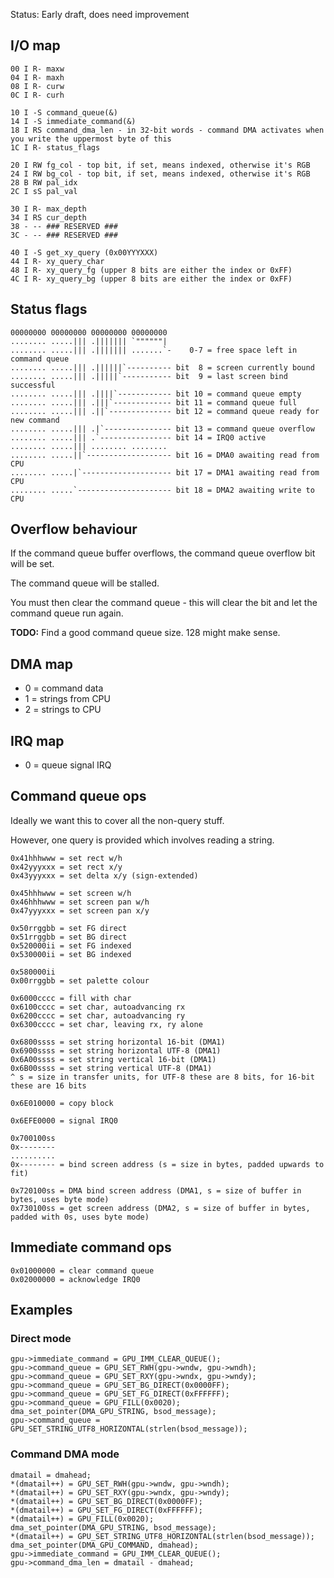 Status: Early draft, does need improvement

## I/O map

    00 I R- maxw
    04 I R- maxh
    08 I R- curw
    0C I R- curh
    
    10 I -S command_queue(&)
    14 I -S immediate_command(&)
    18 I RS command_dma_len - in 32-bit words - command DMA activates when you write the uppermost byte of this
    1C I R- status_flags
    
    20 I RW fg_col - top bit, if set, means indexed, otherwise it's RGB
    24 I RW bg_col - top bit, if set, means indexed, otherwise it's RGB
    28 B RW pal_idx
    2C I sS pal_val
    
    30 I R- max_depth
    34 I RS cur_depth
    38 - -- ### RESERVED ###
    3C - -- ### RESERVED ###
    
    40 I -S get_xy_query (0x00YYYXXX)
    44 I R- xy_query_char
    48 I R- xy_query_fg (upper 8 bits are either the index or 0xFF)
    4C I R- xy_query_bg (upper 8 bits are either the index or 0xFF)

## Status flags

    00000000 00000000 00000000 00000000
    ........ .....||| .||||||| `""""""|
    ........ .....||| .||||||| .......`-    0-7 = free space left in command queue
    ........ .....||| .||||||`---------- bit  8 = screen currently bound
    ........ .....||| .|||||`----------- bit  9 = last screen bind successful
    ........ .....||| .||||`------------ bit 10 = command queue empty
    ........ .....||| .|||`------------- bit 11 = command queue full
    ........ .....||| .||`-------------- bit 12 = command queue ready for new command
    ........ .....||| .|`--------------- bit 13 = command queue overflow
    ........ .....||| .`---------------- bit 14 = IRQ0 active
    ........ .....||| ........ ........
    ........ .....||`------------------- bit 16 = DMA0 awaiting read from CPU
    ........ .....|`-------------------- bit 17 = DMA1 awaiting read from CPU
    ........ .....`--------------------- bit 18 = DMA2 awaiting write to CPU

## Overflow behaviour

If the command queue buffer overflows, the command queue overflow bit will be set.

The command queue will be stalled.

You must then clear the command queue - this will clear the bit and let the command queue run again.

**TODO:** Find a good command queue size. 128 might make sense.

## DMA map

* 0 = command data
* 1 = strings from CPU
* 2 = strings to CPU

## IRQ map

* 0 = queue signal IRQ

## Command queue ops

Ideally we want this to cover all the non-query stuff.

However, one query is provided which involves reading a string.

    0x41hhhwww = set rect w/h
    0x42yyyxxx = set rect x/y
    0x43yyyxxx = set delta x/y (sign-extended)
    
    0x45hhhwww = set screen w/h
    0x46hhhwww = set screen pan w/h
    0x47yyyxxx = set screen pan x/y
    
    0x50rrggbb = set FG direct
    0x51rrggbb = set BG direct
    0x520000ii = set FG indexed
    0x530000ii = set BG indexed
    
    0x580000ii
    0x00rrggbb = set palette colour
    
    0x6000cccc = fill with char
    0x6100cccc = set char, autoadvancing rx
    0x6200cccc = set char, autoadvancing ry
    0x6300cccc = set char, leaving rx, ry alone
    
    0x6800ssss = set string horizontal 16-bit (DMA1)
    0x6900ssss = set string horizontal UTF-8 (DMA1)
    0x6A00ssss = set string vertical 16-bit (DMA1)
    0x6B00ssss = set string vertical UTF-8 (DMA1)
    ^ s = size in transfer units, for UTF-8 these are 8 bits, for 16-bit these are 16 bits
    
    0x6E010000 = copy block
    
    0x6EFE0000 = signal IRQ0
    
    0x700100ss
    0x--------
    ..........
    0x-------- = bind screen address (s = size in bytes, padded upwards to fit)
    
    0x720100ss = DMA bind screen address (DMA1, s = size of buffer in bytes, uses byte mode)
    0x730100ss = get screen address (DMA2, s = size of buffer in bytes, padded with 0s, uses byte mode)

## Immediate command ops

    0x01000000 = clear command queue
    0x02000000 = acknowledge IRQ0

## Examples
### Direct mode

    gpu->immediate_command = GPU_IMM_CLEAR_QUEUE();
    gpu->command_queue = GPU_SET_RWH(gpu->wndw, gpu->wndh);
    gpu->command_queue = GPU_SET_RXY(gpu->wndx, gpu->wndy);
    gpu->command_queue = GPU_SET_BG_DIRECT(0x0000FF);
    gpu->command_queue = GPU_SET_FG_DIRECT(0xFFFFFF);
    gpu->command_queue = GPU_FILL(0x0020);
    dma_set_pointer(DMA_GPU_STRING, bsod_message);
    gpu->command_queue = GPU_SET_STRING_UTF8_HORIZONTAL(strlen(bsod_message));

### Command DMA mode

    dmatail = dmahead;
    *(dmatail++) = GPU_SET_RWH(gpu->wndw, gpu->wndh);
    *(dmatail++) = GPU_SET_RXY(gpu->wndx, gpu->wndy);
    *(dmatail++) = GPU_SET_BG_DIRECT(0x0000FF);
    *(dmatail++) = GPU_SET_FG_DIRECT(0xFFFFFF);
    *(dmatail++) = GPU_FILL(0x0020);
    dma_set_pointer(DMA_GPU_STRING, bsod_message);
    *(dmatail++) = GPU_SET_STRING_UTF8_HORIZONTAL(strlen(bsod_message));
    dma_set_pointer(DMA_GPU_COMMAND, dmahead);
    gpu->immediate_command = GPU_IMM_CLEAR_QUEUE();
    gpu->command_dma_len = dmatail - dmahead;

